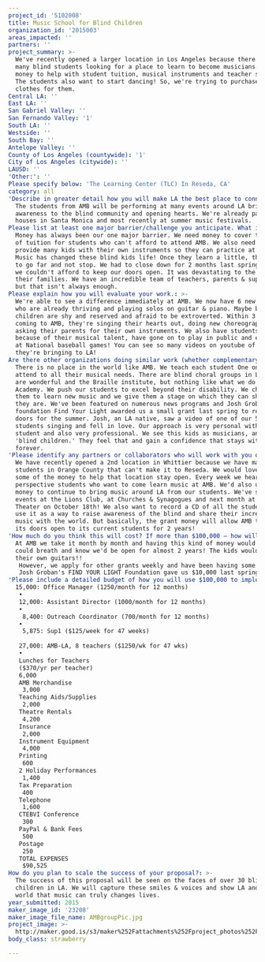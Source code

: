 ```yaml
---
project_id: '5102008'
title: Music School for Blind Children
organization_id: '2015003'
areas_impacted: ''
partners: ''
project_summary: >-
  We've recently opened a larger location in Los Angeles because there are so
  many blind students looking for a place to learn to become musicians. We need
  money to help with student tuition, musical instruments and teacher salary.
  The students also want to start dancing! So, we're trying to purchase shoes &
  clothes for them.
Central LA: ''
East LA: ''
San Gabriel Valley: ''
San Fernando Valley: '1'
South LA: ''
Westside: ''
South Bay: ''
Antelope Valley: ''
County of Los Angeles (countywide): '1'
City of Los Angeles (citywide): ''
LAUSD: ''
'Other:': ''
Please specify below: 'The Learning Center (TLC) In Reseda, CA'
category: all
'Describe in greater detail how you will make LA the best place to connect:': >-
  The students from AMB will be performing at many events around LA bringing
  awareness to the blind community and opening hearts. We're already packing
  houses in Santa Monica and most recently at summer music festivals.
Please list at least one major barrier/challenge you anticipate. What is your strategy for overcoming these obstacles?: >-
  Money has always been our one major barrier. We need money to cover the costs
  of tuition for students who can't afford to attend AMB. We also need to
  provide many kids with their own instruments so they can practice at home.
  Music has changed these blind kids life! Once they learn a little, they want
  to go far and not stop. We had to close down for 2 months last spring because
  we couldn't afford to keep our doors open. It was devastating to the kids &
  their families. We have an incredible team of teachers, parents & supporters,
  but that isn't always enough.
Please explain how you will evaluate your work.: >-
  We're able to see a difference immediately at AMB. We now have 6 new students
  who are already thriving and playing solos on guitar & piano. Maybe blind
  children are shy and reserved and afraid to be extroverted. Within 3 weeks of
  coming to AMB, they're singing their hearts out, doing new choreography and
  asking their parents for their own instruments. We also have students who,
  because of their musical talent, have gone on to play in public and even sing
  at National baseball games! You can see so many videos on youtube of the joy
  they're bringing to LA!
Are there other organizations doing similar work (whether complementary or competitive)? What is unique about your proposed approach?: >-
  There is no place in the world like AMB. We teach each student One on One and
  attend to all their musical needs. There are blind choral groups in LA that
  are wonderful and the Braille institute, but nothing like what we do at the
  Academy. We push our students to excel beyond their disability. We challenge
  them to learn new music and we give them a stage on which they can show LA who
  they are. We've been featured on numerous news programs and Josh Groban's
  foundation Find Your Light awarded us a small grant last spring to re-open our
  doors for the summer. Josh, an LA native, saw a video of one of our 5 year old
  students singing and fell in love. Our approach is very personal with each
  student and also very professional. We see this kids as musicians, and not
  'blind children.' They feel that and gain a confidence that stays with them
  forever.
'Please identify any partners or collaborators who will work with you on this project. How much of the $100,000 grant award will each partner receive?': >-
  We have recently opened a 2nd location in Whittier because we have many
  students in Orange County that can't make it to Reseda. We would love to use
  some of the money to help that location stay open. Every week we hear from new
  perspective students who want to come learn music at AMB. We'd also use the
  money to continue to bring music around LA from our students. We've sung for
  events at the Lions Club, at Churches & Synagogues and next month at the Moss
  Theater on October 18th! We also want to record a CD of all the students and
  use it as a way to raise awareness of the blind and share their incredible
  music with the world. But basically, the grant money will allow AMB to keep
  its doors open to its current students for 2 years!
'How much do you think this will cost? If more than $100,000 – how will you cover the additional costs?': >-
  At AMB we take it month by month and having this kind of money would mean we
  could breath and know we'd be open for almost 2 years! The kids would all get
  their own guitars!! 
   However, we apply for other grants weekly and have been having some good luck. 
   Josh Groban's FIND YOUR LIGHT Foundation gave us $10,000 last spring for us to stay open through the summer. We're always looking for more angels like that.
'Please include a detailed budget of how you will use $100,000 to implement this project.': |-
  15,000: Office Manager (1250/month for 12 months)
   •
   12,000: Assistant Director (1000/month for 12 months)
   •
    8,400: Outreach Coordinator (700/month for 12 months)
   •
    5,875: Sup1 ($125/week for 47 weeks)
    
   27,000: AMB-LA, 8 teachers ($1250/wk for 47 wks)
   •
   Lunches for Teachers 
   ($370/yr per teacher)
   6,000
   AMB Merchandise
    3,000
   Teaching Aids/Supplies
    2,000
   Theatre Rentals
    4,200
   Insurance
    2,000
   Instrument Equipment
    4,000
   Printing
    600
   2 Holiday Performances
    1,400
   Tax Preparation
    400
   Telephone
    1,600
   CTEBVI Conference
    300
   PayPal & Bank Fees
    500
   Postage
    250
   TOTAL EXPENSES
    $90,525
How do you plan to scale the success of your proposal?: >-
  The success of this proposal will be seen on the faces of over 30 blind
  children in LA. We will capture these smiles & voices and show LA and the
  world that music can truly changes lives.
year_submitted: 2015
maker_image_id: '23208'
maker_image_file_name: AMBgroupPic.jpg
project_image: >-
  http://maker.good.is/s3/maker%252Fattachments%252Fproject_photos%252Fimages%252F23208%252Fdisplay%252FAMBgroupPic.jpg=c570x385
body_class: strawberry

---
```

